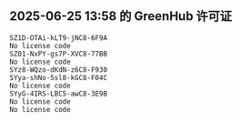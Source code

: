 ## 2025-06-25 13:58 的 GreenHub 许可证
```
SZ1D-OTAi-kLT9-jNC8-6F9A
No license code
SZ01-NxPY-gs7P-XVC8-77BB
No license code
SYz8-WQzo-dKdN-z6C8-F930
SYya-shNo-5sl8-kGC8-F04C
No license code
SYyG-4IRS-LBC5-awC8-3E9B
No license code
No license code
```
